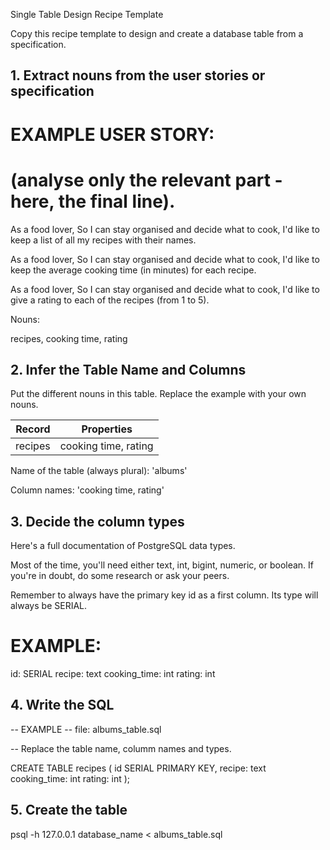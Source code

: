 Single Table Design Recipe Template

Copy this recipe template to design and create a database table from a specification.

##  1. Extract nouns from the user stories or specification

# EXAMPLE USER STORY:
# (analyse only the relevant part - here, the final line).

As a food lover,
So I can stay organised and decide what to cook,
I'd like to keep a list of all my recipes with their names.

As a food lover,
So I can stay organised and decide what to cook,
I'd like to keep the average cooking time (in minutes) for each recipe.

As a food lover,
So I can stay organised and decide what to cook,
I'd like to give a rating to each of the recipes (from 1 to 5).

Nouns:

recipes, cooking time, rating


##  2. Infer the Table Name and Columns
Put the different nouns in this table. Replace the example with your own nouns.

Record | Properties
-------|------------
recipes | cooking time, rating

Name of the table (always plural): 'albums'

Column names: 'cooking time, rating'

##  3. Decide the column types

Here's a full documentation of PostgreSQL data types.

Most of the time, you'll need either text, int, bigint, numeric, or boolean. If you're in doubt, do some research or ask your peers.

Remember to always have the primary key id as a first column. Its type will always be SERIAL.

# EXAMPLE:

id: SERIAL
recipe: text
cooking_time: int
rating: int


##  4. Write the SQL
-- EXAMPLE
-- file: albums_table.sql

-- Replace the table name, columm names and types.

CREATE TABLE recipes (
  id SERIAL PRIMARY KEY,
recipe: text
cooking_time: int
rating: int
);
##  5. Create the table

psql -h 127.0.0.1 database_name < albums_table.sql
